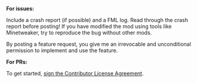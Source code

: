 <b>For issues:</b>

Include a crash report (if possible) and a FML log. Read through the crash report before posting! If you have modified the mod using tools like Minetweaker, try to reproduce the bug without other mods.

By posting a feature request, you give me an irrevocable and unconditional permission to implement and use the feature.

<b>For PRs:</b>

To get started, <a href="https://www.clahub.com/agreements/coolsquid/SquidUtils">sign the Contributor License Agreement</a>. 
